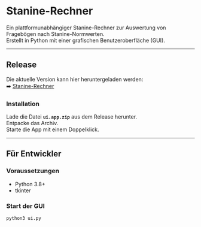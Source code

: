 # Stanine-Rechner

Ein plattformunabhängiger Stanine-Rechner zur Auswertung von Fragebögen nach Stanine-Normwerten.  
Erstellt in Python mit einer grafischen Benutzeroberfläche (GUI).

---

## Release

Die aktuelle Version kann hier heruntergeladen werden:  
➡️ [Stanine-Rechner](https://github.com/ajhcds/Stanine-Rechner/releases/latest)

### Installation

Lade die Datei **`ui.app.zip`** aus dem Release herunter.   
Entpacke das Archiv.  
Starte die App mit einem Doppelklick.

---

## Für Entwickler

### Voraussetzungen

- Python 3.8+
- tkinter

### Start der GUI

```bash
python3 ui.py
